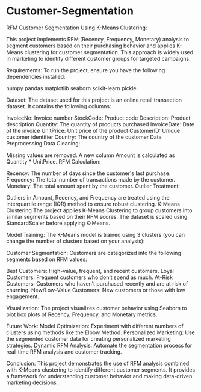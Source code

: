 # Customer-Segmentation

RFM Customer Segmentation Using K-Means Clustering:

This project implements RFM (Recency, Frequency, Monetary) analysis to segment customers based on their purchasing behavior and applies K-Means clustering for customer segmentation. This approach is widely used in marketing to identify different customer groups for targeted campaigns.


Requirements: 
To run the project, ensure you have the following dependencies installed:

numpy
pandas
matplotlib
seaborn
scikit-learn
pickle


Dataset: 
The dataset used for this project is an online retail transaction dataset. It contains the following columns:

InvoiceNo: Invoice number
StockCode: Product code
Description: Product description
Quantity: The quantity of products purchased
InvoiceDate: Date of the invoice
UnitPrice: Unit price of the product
CustomerID: Unique customer identifier
Country: The country of the customer
Data Preprocessing
Data Cleaning:

Missing values are removed.
A new column Amount is calculated as Quantity * UnitPrice.
RFM Calculation:

Recency: The number of days since the customer's last purchase.
Frequency: The total number of transactions made by the customer.
Monetary: The total amount spent by the customer.
Outlier Treatment:

Outliers in Amount, Recency, and Frequency are treated using the interquartile range (IQR) method to ensure robust clustering.
K-Means Clustering
The project applies K-Means Clustering to group customers into similar segments based on their RFM scores. The dataset is scaled using StandardScaler before applying K-Means.

Model Training: 
The K-Means model is trained using 3 clusters (you can change the number of clusters based on your analysis):



Customer Segmentation: 
Customers are categorized into the following segments based on RFM values:

Best Customers: High-value, frequent, and recent customers.
Loyal Customers: Frequent customers who don’t spend as much.
At-Risk Customers: Customers who haven’t purchased recently and are at risk of churning.
New/Low-Value Customers: New customers or those with low engagement.



Visualization: 
The project visualizes customer behavior using Seaborn to plot box plots of Recency, Frequency, and Monetary metrics.



Future Work: 
Model Optimization: Experiment with different numbers of clusters using methods like the Elbow Method.
Personalized Marketing: Use the segmented customer data for creating personalized marketing strategies.
Dynamic RFM Analysis: Automate the segmentation process for real-time RFM analysis and customer tracking.


Conclusion: 
This project demonstrates the use of RFM analysis combined with K-Means clustering to identify different customer segments. It provides a framework for understanding customer behavior and making data-driven marketing decisions.
